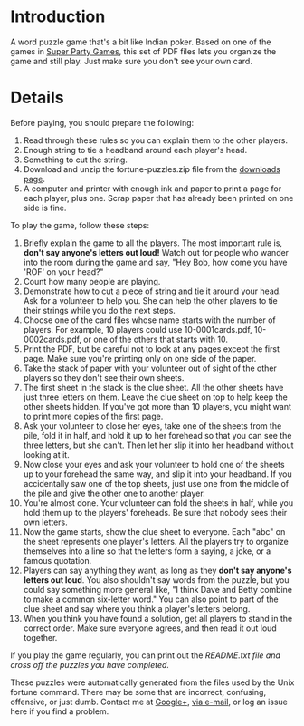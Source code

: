 # Introduction #

A word puzzle game that's a bit like Indian poker. Based on one of the games in [Super Party Games](http://www.amazon.com/Super-Party-Games-Original-Ideas/dp/0806959150), this set of PDF files lets you organize the game and still play. Just make sure you don't see your own card.

# Details #

Before playing, you should prepare the following:
  1. Read through these rules so you can explain them to the other players.
  1. Enough string to tie a headband around each player's head.
  1. Something to cut the string.
  1. Download and unzip the fortune-puzzles.zip file from the [downloads page](http://code.google.com/p/donkirkby/downloads/).
  1. A computer and printer with enough ink and paper to print a page for each player, plus one. Scrap paper that has already been printed on one side is fine.

To play the game, follow these steps:
  1. Briefly explain the game to all the players. The most important rule is, **don't say anyone's letters out loud!** Watch out for people who wander into the room during the game and say, "Hey Bob, how come you have 'ROF' on your head?"
  1. Count how many people are playing.
  1. Demonstrate how to cut a piece of string and tie it around your head. Ask for a volunteer to help you. She can help the other players to tie their strings while you do the next steps.
  1. Choose one of the card files whose name starts with the number of players. For example, 10 players could use 10-0001cards.pdf, 10-0002cards.pdf, or one of the others that starts with 10.
  1. Print the PDF, but be careful not to look at any pages except the first page. Make sure you're printing only on one side of the paper.
  1. Take the stack of paper with your volunteer out of sight of the other players so they don't see their own sheets.
  1. The first sheet in the stack is the clue sheet. All the other sheets have just three letters on them. Leave the clue sheet on top to help keep the other sheets hidden. If you've got more than 10 players, you might want to print more copies of the first page.
  1. Ask your volunteer to close her eyes, take one of the sheets from the pile, fold it in half, and hold it up to her forehead so that you can see the three letters, but she can't. Then let her slip it into her headband without looking at it.
  1. Now close your eyes and ask your volunteer to hold one of the sheets up to your forehead the same way, and slip it into your headband. If you accidentally saw one of the top sheets, just use one from the middle of the pile and give the other one to another player.
  1. You're almost done. Your volunteer can fold the sheets in half, while you hold them up to the players' foreheads. Be sure that nobody sees their own letters.
  1. Now the game starts, show the clue sheet to everyone. Each "abc" on the sheet represents one player's letters. All the players try to organize themselves into a line so that the letters form a saying, a joke, or a famous quotation.
  1. Players can say anything they want, as long as they **don't say anyone's letters out loud**. You also shouldn't say words from the puzzle, but you could say something more general like, "I think Dave and Betty combine to make a common six-letter word." You can also point to part of the clue sheet and say where you think a player's letters belong.
  1. When you think you have found a solution, get all players to stand in the correct order. Make sure everyone agrees, and then read it out loud together.

If you play the game regularly, you can print out the _README.txt file and cross off the puzzles you have completed._

These puzzles were automatically generated from the files used by the Unix fortune command. There may be some that are incorrect, confusing, offensive, or just dumb. Contact me at [Google+](http://profiles.google.com/donkirkby),  [via e-mail](http://www.google.com/recaptcha/mailhide/d?k=01PxMhmzBXZ6RTE_q0gU-dEA==&c=x_pL0sQHAaTbWaBA2rGEX6F6mWc2ru6wZ0i4DcdrVz8=), or log an issue here if you find a problem.
